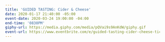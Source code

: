 ```yaml
---
title: 'GUIDED TASTING: Cider & Cheese'
date: 2020-01-17 21:40:00 -05:00
event-date: 2020-03-24 19:00:00 -04:00
end-time: '0830PM'
giphy-url: https://media.giphy.com/media/pQVai9s9AnKdW/giphy.gif
event-url: https://www.eventbrite.com/e/guided-tasting-cider-cheese-tickets-90425189175
---
```


